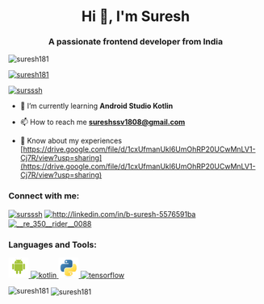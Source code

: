 <h1 align="center">Hi 👋, I'm Suresh</h1>
<h3 align="center">A passionate frontend developer from India</h3>

<p align="left"> <img src="https://komarev.com/ghpvc/?username=suresh181&label=Profile%20views&color=0e75b6&style=flat" alt="suresh181" /> </p>

<p align="left"> <a href="https://github.com/ryo-ma/github-profile-trophy"><img src="https://github-profile-trophy.vercel.app/?username=suresh181" alt="suresh181" /></a> </p>

<p align="left"> <a href="https://twitter.com/sursssh" target="blank"><img src="https://img.shields.io/twitter/follow/sursssh?logo=twitter&style=for-the-badge" alt="sursssh" /></a> </p>

- 🌱 I’m currently learning **Android Studio Kotlin**

- 📫 How to reach me **sureshssv1808@gmail.com**

- 📄 Know about my experiences [https://drive.google.com/file/d/1cxUfmanUkl6UmOhRP20UCwMnLV1-Cj7R/view?usp=sharing](https://drive.google.com/file/d/1cxUfmanUkl6UmOhRP20UCwMnLV1-Cj7R/view?usp=sharing)

<h3 align="left">Connect with me:</h3>
<p align="left">
<a href="https://twitter.com/sursssh" target="blank"><img align="center" src="https://raw.githubusercontent.com/rahuldkjain/github-profile-readme-generator/master/src/images/icons/Social/twitter.svg" alt="sursssh" height="30" width="40" /></a>
<a href="https://linkedin.com/in/http://linkedin.com/in/b-suresh-5576591ba" target="blank"><img align="center" src="https://raw.githubusercontent.com/rahuldkjain/github-profile-readme-generator/master/src/images/icons/Social/linked-in-alt.svg" alt="http://linkedin.com/in/b-suresh-5576591ba" height="30" width="40" /></a>
<a href="https://instagram.com/__re_350__rider__0088" target="blank"><img align="center" src="https://raw.githubusercontent.com/rahuldkjain/github-profile-readme-generator/master/src/images/icons/Social/instagram.svg" alt="__re_350__rider__0088" height="30" width="40" /></a>
</p>

<h3 align="left">Languages and Tools:</h3>
<p align="left"> <a href="https://developer.android.com" target="_blank"> <img src="https://raw.githubusercontent.com/devicons/devicon/master/icons/android/android-original-wordmark.svg" alt="android" width="40" height="40"/> </a> <a href="https://kotlinlang.org" target="_blank"> <img src="https://www.vectorlogo.zone/logos/kotlinlang/kotlinlang-icon.svg" alt="kotlin" width="40" height="40"/> </a> <a href="https://www.python.org" target="_blank"> <img src="https://raw.githubusercontent.com/devicons/devicon/master/icons/python/python-original.svg" alt="python" width="40" height="40"/> </a> <a href="https://www.tensorflow.org" target="_blank"> <img src="https://www.vectorlogo.zone/logos/tensorflow/tensorflow-icon.svg" alt="tensorflow" width="40" height="40"/> </a> </p>

<p><img align="left" src="https://github-readme-stats.vercel.app/api/top-langs?username=suresh181&show_icons=true&locale=en&layout=compact" alt="suresh181" /></p>

<p>&nbsp;<img align="center" src="https://github-readme-stats.vercel.app/api?username=suresh181&show_icons=true&locale=en" alt="suresh181" /></p>
